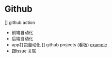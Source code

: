 <!--
 * @Author: hy
 * @Date: 2022-05-07 22:10:08
 * @LastEditors: hy
 * @Description: 
 * @LastEditTime: 2022-05-07 22:19:46
 * @FilePath: /interview-questions/packages/github/README.md
 * Copyright 2022 hy, All Rights Reserved. 
 * 仅供学习使用~
-->
# Github

[] github action 
  - 前端自动化
  - 后端自动化
  - app打包自动化
[] github projects (看板) [example](https://github.com/vuejs/core/projects)
  - 跟issue 关联

